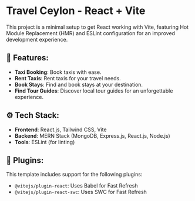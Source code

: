 # Travel Ceylon - React + Vite

This project is a minimal setup to get React working with Vite, featuring Hot Module Replacement (HMR) and ESLint configuration for an improved development experience.

## 🚀 Features:
- **Taxi Booking**: Book taxis with ease.
- **Rent Taxis**: Rent taxis for your travel needs.
- **Book Stays**: Find and book stays at your destination.
- **Find Tour Guides**: Discover local tour guides for an unforgettable experience.

## ⚙️ Tech Stack:
- **Frontend**: React.js, Tailwind CSS, Vite
- **Backend**: MERN Stack (MongoDB, Express.js, React.js, Node.js)
- **Tools**: ESLint (for linting)

## 🔌 Plugins:
This template includes support for the following plugins:
- `@vitejs/plugin-react`: Uses Babel for Fast Refresh
- `@vitejs/plugin-react-swc`: Uses SWC for Fast Refresh
